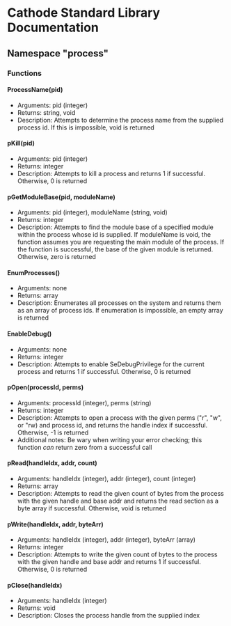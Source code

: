 # Cathode Standard Library Documentation

## Namespace "process"

### Functions

#### ProcessName(pid)

*	Arguments: pid (integer)
*	Returns: string, void
*	Description: Attempts to determine the process name from the supplied process id. If this is impossible, void is returned

#### pKill(pid)

*	Arguments: pid (integer)
*	Returns: integer
*	Description: Attempts to kill a process and returns 1 if successful. Otherwise, 0 is returned

#### pGetModuleBase(pid, moduleName)

*	Arguments: pid (integer), moduleName (string, void)
*	Returns: integer
*	Description: Attempts to find the module base of a specified module within the process whose id is supplied. If moduleName is void, the function assumes you are requesting the main module of the process. If the function is successful, the base of the given module is returned. Otherwise, zero is returned

#### EnumProcesses()

*	Arguments: none
*	Returns: array
*	Description: Enumerates all processes on the system and returns them as an array of process ids. If enumeration is impossible, an empty array is returned

#### EnableDebug()

*	Arguments: none
*	Returns: integer
*	Description: Attempts to enable SeDebugPrivilege for the current process and returns 1 if successful. Otherwise, 0 is returned

#### pOpen(processId, perms)

*	Arguments: processId (integer), perms (string)
*	Returns: integer
*	Description: Attempts to open a process with the given perms ("r", "w", or "rw) and process id, and returns the handle index if successful. Otherwise, -1 is returned
*	Additional notes: Be wary when writing your error checking; this function *can* return zero from a successful call

#### pRead(handleIdx, addr, count)

*	Arguments: handleIdx (integer), addr (integer), count (integer)
*	Returns: array
*	Description: Attempts to read the given count of bytes from the process with the given handle and base addr and returns the read section as a byte array if successful. Otherwise, void is returned

#### pWrite(handleIdx, addr, byteArr)

*	Arguments: handleIdx (integer), addr (integer), byteArr (array)
*	Returns: integer
*	Description: Attempts to write the given count of bytes to the process with the given handle and base addr and returns 1 if successful. Otherwise, 0 is returned

#### pClose(handleIdx)

*	Arguments: handleIdx (integer)
*	Returns: void
*	Description: Closes the process handle from the supplied index